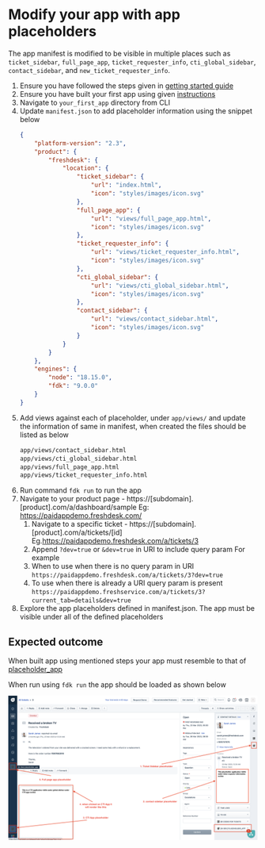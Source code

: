 # Modify your app with app placeholders

The app manifest is modified to be visible in multiple places such as `ticket_sidebar`, `full_page_app`, `ticket_requester_info`, `cti_global_sidebar`, `contact_sidebar`, and `new_ticket_requester_info`.


1. Ensure you have followed the steps given in [getting started guide](getting_started.md)
2. Ensure you have built your first app using given [instructions](app-dev-guide.md)
3. Navigate to `your_first_app` directory from CLI
4. Update `manifest.json` to add placeholder information using the snippet below
    ```json
    {
        "platform-version": "2.3",
        "product": {
            "freshdesk": {
                "location": {
                    "ticket_sidebar": {
                        "url": "index.html",
                        "icon": "styles/images/icon.svg"
                    },
                    "full_page_app": {
                        "url": "views/full_page_app.html",
                        "icon": "styles/images/icon.svg"
                    },
                    "ticket_requester_info": {
                        "url": "views/ticket_requester_info.html",
                        "icon": "styles/images/icon.svg"
                    },
                    "cti_global_sidebar": {
                        "url": "views/cti_global_sidebar.html",
                        "icon": "styles/images/icon.svg"
                    },
                    "contact_sidebar": {
                        "url": "views/contact_sidebar.html",
                        "icon": "styles/images/icon.svg"
                    }
                }
            }
        },
        "engines": {
            "node": "18.15.0",
            "fdk": "9.0.0"
        }
    }

    ```
5. Add views against each of placeholder, under `app/views/` and update the information of same in manifest, when created the files should be listed as below
    ```sh
    app/views/contact_sidebar.html
    app/views/cti_global_sidebar.html
    app/views/full_page_app.html
    app/views/ticket_requester_info.html
    ```
6. Run command `fdk run` to run the app
7. Navigate to your product page - https://[subdomain].[product].com/a/dashboard/sample Eg: https://paidappdemo.freshdesk.com/ 
   1. Navigate to a specific ticket - https://[subdomain].[product].com/a/tickets/[id] Eg.https://paidappdemo.freshdesk.com/a/tickets/3
   2. Append `?dev=true` or `&dev=true` in URI to include query param For example
   3. When to use when there is no query param in URI
    `https://paidappdemo.freshdesk.com/a/tickets/3?dev=true`
   4. To use when there is already a URI query param is present 
    `https://paidappdemo.freshservice.com/a/tickets/3?current_tab=details&dev=true` 
8. Explore the app placeholders defined in manifest.json. The app must be visible under all of the defined placeholders

## Expected outcome

When built app using mentioned steps your app must resemble to that of [placeholder_app](../apps/placeholder_app/)

When run using `fdk run` the app should be loaded as shown below

![Placeholder app](../assets/placeholder-app.png)